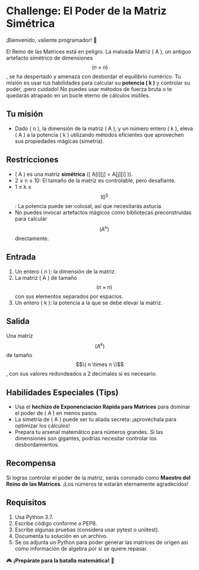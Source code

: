 # **Challenge: El Poder de la Matriz Simétrica**  

¡Bienvenido, valiente programador! 🌟  

El Reino de las Matrices está en peligro. La malvada Matriz \( A \), un antiguo artefacto simétrico de dimensiones $$( n \times n )$$, se ha despertado y amenaza con desbordar el equilibrio numérico. Tu misión es usar tus habilidades para calcular su **potencia \( k \)** y controlar su poder, ¡pero cuidado! No puedes usar métodos de fuerza bruta o te quedarás atrapado en un bucle eterno de cálculos inútiles.  

## **Tu misión**  
- Dado \( n \), la dimensión de la matriz \( A \), y un número entero \( k \), eleva \( A \) a la potencia \( k \) utilizando métodos eficientes que aprovechen sus propiedades mágicas (simetría).  

## **Restricciones**  
- \( A \) es una matriz **simétrica** (\( A[i][j] = A[j][i] \)).  
- 2 ≤ n ≤ 10: El tamaño de la matriz es controlable, pero desafiante.  
- 1 ≤ k ≤ $$10^5$$: La potencia puede ser colosal, así que necesitarás astucia.   
- No puedes invocar artefactos mágicos como bibliotecas preconstruidas para calcular $$( A^k)$$ directamente.  

## **Entrada**  
1. Un entero \( n \): la dimensión de la matriz.  
2. La matriz \( A \) de tamaño $$( n \times n )$$ con sus elementos separados por espacios.  
3. Un entero \( k \): la potencia a la que se debe elevar la matriz.  

## **Salida**  
Una matriz $$( A^k )$$ de tamaño $$\( n \times n \)$$, con sus valores redondeados a 2 decimales si es necesario.  


## **Habilidades Especiales (Tips)**  
- Usa el **hechizo de Exponenciación Rápida para Matrices** para dominar el poder de \( A \) en menos pasos.  
- La simetría de \( A \) puede ser tu aliada secreta: ¡aprovéchala para optimizar los cálculos!  
- Prepara tu arsenal matemático para números grandes. Si las dimensiones son gigantes, podrías necesitar controlar los desbordamientos.  

## **Recompensa**  
Si logras controlar el poder de la matriz, serás coronado como **Maestro del Reino de las Matrices**. ¡Los números te estarán eternamente agradecidos!  

## Requisitos
1. Usa Python 3.7.
2. Escribe código conforme a PEP8.
3. Escribe algunas pruebas (considera usar pytest o uniitest).
4. Documenta tu solución en un archivo.
5. Se os adjunta un Python para poder generar las matrices de origen asi como información de algebra por si se quiere repasar.

🎮 **¡Prepárate para la batalla matemática!** 🚀  


